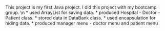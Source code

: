 This project is my first Java project.
I did this project with my bootcamp group. \n
    * used ArrayList for saving data.
    * produced Hospital - Doctor - Patient class.
    * stored data in DataBank class.
    * used encapsulation for hiding data.
    * produced manager menu - doctor menu and patient menu
